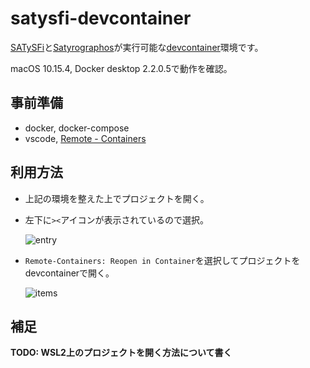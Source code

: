 # satysfi-devcontainer

[SATySFi](https://github.com/gfngfn/SATySFi)と[Satyrographos](https://github.com/na4zagin3/satyrographos)が実行可能な[devcontainer](https://code.visualstudio.com/docs/remote/containers)環境です。

macOS 10.15.4, Docker desktop 2.2.0.5で動作を確認。

## 事前準備

- docker, docker-compose
- vscode, [Remote - Containers](https://marketplace.visualstudio.com/items?itemName=ms-vscode-remote.remote-containers)

## 利用方法

- 上記の環境を整えた上でプロジェクトを開く。
- 左下に`><`アイコンが表示されているので選択。
  
    ![entry](https://user-images.githubusercontent.com/15827817/81368169-12e6f000-912a-11ea-9b2f-f11b359cbbfc.png)

- `Remote-Containers: Reopen in Container`を選択してプロジェクトをdevcontainerで開く。

    ![items](https://user-images.githubusercontent.com/15827817/81368287-5e010300-912a-11ea-9fdb-016e19e3203b.png)

## 補足

**TODO: WSL2上のプロジェクトを開く方法について書く**
